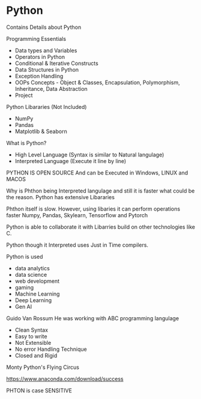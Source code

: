 # Python
Contains Details about Python


Programming Essentials
 - Data types and Variables
 - Operators in Python
 - Conditional & Iterative Constructs
 - Data Structures in Python
 - Exception Handling
 - OOPs Concepts - Object & Classes, Encapsulation, Polymorphism, Inheritance, Data Abstraction
 - Project

 Python Libararies (Not Included)
 - NumPy
 - Pandas
 - Matplotlib & Seaborn

 What is Python?
 - High Level Language (Syntax is similar to Natural langulage) 
 - Interpreted Language (Execute it line by line)

PYTHON IS OPEN SOURCE And can be Executed in Windows, LINUX and MACOS

Why is Phthon being Interpreted langulage and still it is faster what could be the reason.
Python has extensive Libararies

Phthon itself is slow. However, using libaries it can perform operations faster
Numpy, Pandas, Skylearn, Tensorflow and Pytorch

Python is able to collaborate it with Libarries build on other technologies like C.

Python though it Interpreted uses Just in Time compilers.

Python is used 
- data analytics
- data science
- web development
- gaming
- Machine Learning
- Deep Learning
- Gen AI


 Guido Van Rossum
He was working with 
ABC programming langulage
- Clean Syntax
- Easy to write
- Not Extensible
- No error Handling Technique
- Closed and Rigid

Monty Python's Flying Circus


https://www.anaconda.com/download/success


PHTON is case SENSITIVE


